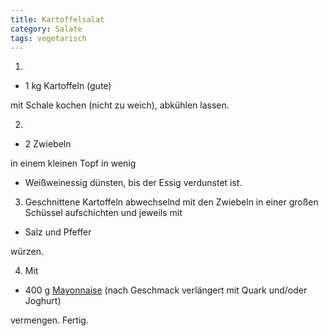 ```yaml
---
title: Kartoffelsalat
category: Salate
tags: vegetarisch
---
```


1.

- 1 kg Kartoffeln (gute)

mit Schale kochen (nicht zu weich), abkühlen lassen.

2.

- 2 Zwiebeln

in einem kleinen Topf in wenig

- Weißweinessig dünsten, bis der Essig verdunstet ist.

3.  Geschnittene Kartoffeln abwechselnd mit den Zwiebeln in einer großen Schüssel
    aufschichten und jeweils mit

- Salz und Pfeffer

würzen.

4.  Mit

- 400 g [Mayonnaise](mayonnaise) (nach Geschmack verlängert mit Quark
  und/oder Joghurt)

vermengen. Fertig.
